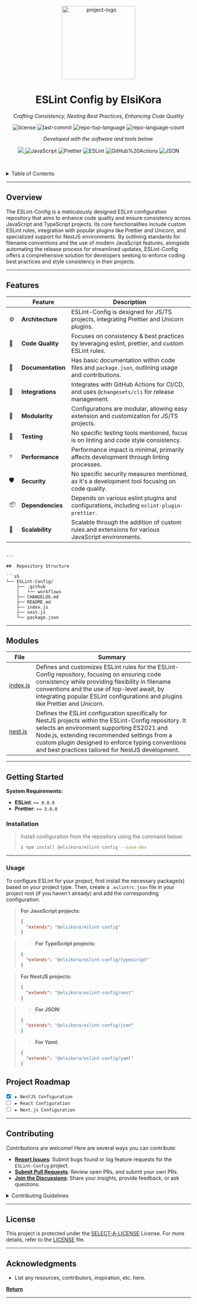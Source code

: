 <p align="center">
  <img src="https://i.ibb.co/G5pys9K/ESLint-logo.png" width="200" alt="project-logo">
</p>
<p align="center">
    <h1 align="center">ESLint Config by ElsiKora</h1>
</p>
<p align="center">
    <em>Crafting Consistency, Nesting Best Practices, Enhancing Code Quality</em>
</p>
<p align="center">
	<img src="https://img.shields.io/github/license/ElsiKora/ESLint-Config?style=flat&logo=opensourceinitiative&logoColor=white&color=0080ff" alt="license">
	<img src="https://img.shields.io/github/last-commit/ElsiKora/ESLint-Config?style=flat&logo=git&logoColor=white&color=0080ff" alt="last-commit">
	<img src="https://img.shields.io/github/languages/top/ElsiKora/ESLint-Config?style=flat&color=0080ff" alt="repo-top-language">
	<img src="https://img.shields.io/github/languages/count/ElsiKora/ESLint-Config?style=flat&color=0080ff" alt="repo-language-count">
<p>
<p align="center">
		<em>Developed with the software and tools below.</em>
</p>
<p align="center">
    <a aria-label="ElsiKora logo" href="https://elsikora.com">
        <img src="https://img.shields.io/badge/MADE%20BY%20ElsiKora-212121.svg?style=for-the-badge">
    </a>
	<img src="https://img.shields.io/badge/JavaScript-F7DF1E.svg?style=for-the-badge&logo=JavaScript&logoColor=black" alt="JavaScript">
	<img src="https://img.shields.io/badge/Prettier-F7B93E.svg?style=for-the-badge&logo=Prettier&logoColor=black" alt="Prettier">
	<img src="https://img.shields.io/badge/ESLint-4B32C3.svg?style=for-the-badge&logo=ESLint&logoColor=white" alt="ESLint">
	<img src="https://img.shields.io/badge/GitHub%20Actions-2088FF.svg?style=for-the-badge&logo=GitHub-Actions&logoColor=white" alt="GitHub%20Actions">
	<img src="https://img.shields.io/badge/JSON-000000.svg?style=for-the-badge&logo=JSON&logoColor=white" alt="JSON">
</p>

<br><!-- TABLE OF CONTENTS -->
<details>
  <summary>Table of Contents</summary><br>

- [ Overview](#-overview)
- [ Features](#-features)
- [ Repository Structure](#-repository-structure)
- [ Modules](#-modules)
- [ Getting Started](#-getting-started)
    - [ Installation](#-installation)
    - [ Usage](#-usage)
    - [ Tests](#-tests)
- [ Project Roadmap](#-project-roadmap)
- [ Contributing](#-contributing)
- [ License](#-license)
- [ Acknowledgments](#-acknowledgments)

</details>
<hr>

## Overview

The ESLint-Config is a meticulously designed ESLint configuration repository that aims to enhance code quality
and ensure consistency across JavaScript and TypeScript projects. Its core functionalities include custom ESLint rules,
integration with popular plugins like Prettier and Unicorn, and specialized support for NestJS environments. By
outlining standards for filename conventions and the use of modern JavaScript features, alongside automating the release
process for streamlined updates, ESLint-Config offers a comprehensive solution for developers seeking to
enforce coding best practices and style consistency in their projects.

---

## Features

|     | Feature           | Description                                                                                       |
|-----|-------------------|---------------------------------------------------------------------------------------------------|
| ⚙️  | **Architecture**  | ESLint-Config is designed for JS/TS projects, integrating Prettier and Unicorn plugins.           |
| 🔩  | **Code Quality**  | Focuses on consistency & best practices by leveraging eslint, prettier, and custom ESLint rules.  |
| 📄  | **Documentation** | Has basic documentation within code files and `package.json`, outlining usage and contributions.  |
| 🔌  | **Integrations**  | Integrates with GitHub Actions for CI/CD, and uses `@changesets/cli` for release management.      |
| 🧩  | **Modularity**    | Configurations are modular, allowing easy extension and customization for JS/TS projects.         |
| 🧪  | **Testing**       | No specific testing tools mentioned, focus is on linting and code style consistency.              |
| ⚡️  | **Performance**   | Performance impact is minimal, primarily affects development through linting processes.           |
| 🛡️ | **Security**      | No specific security measures mentioned, as it's a development tool focusing on code quality.     |
| 📦  | **Dependencies**  | Depends on various eslint plugins and configurations, including `eslint-plugin-prettier`.         |
| 🚀  | **Scalability**   | Scalable through the addition of custom rules and extensions for various JavaScript environments. |

```

---

##  Repository Structure

```sh
└── ESLint-Config/
    ├── .github
    │   └── workflows
    ├── CHANGELOG.md
    ├── README.md
    ├── index.js
    ├── nest.js
    └── package.json
```

---

## Modules

| File                                                                           | Summary                                                                                                                                                                                                                                                                                                        |
|--------------------------------------------------------------------------------|----------------------------------------------------------------------------------------------------------------------------------------------------------------------------------------------------------------------------------------------------------------------------------------------------------------|
| [index.js](https://github.com/ElsiKora/ESLint-Config.git/blob/master/index.js) | Defines and customizes ESLint rules for the ESLint-Config repository, focusing on ensuring code consistency while providing flexibility in filename conventions and the use of top-level await, by integrating popular ESLint configurations and plugins like Prettier and Unicorn.                            |
| [nest.js](https://github.com/ElsiKora/ESLint-Config.git/blob/master/nest.js)   | Defines the ESLint configuration specifically for NestJS projects within the ESLint-Config repository. It selects an environment supporting ES2021 and Node.js, extending recommended settings from a custom plugin designed to enforce typing conventions and best practices tailored for NestJS development. |

---

## Getting Started

**System Requirements:**

* **ESLint**: `>= 8.0.0`
* **Prettier**: `>= 3.0.0`

### Installation

> Install configuration from the repository using the command below:
>
> ```bash
> $ npm install @elsikora/eslint-config --save-dev
> ```

---

### Usage

To configure ESLint for your project, first install the necessary package(s) based on your project type. Then, create
a `.eslintrc.json` file in your project root (if you haven't already) and add the corresponding configuration:

> **For JavaScript projects:**
>
>  ```json
>  {
>    "extends": "@elsikora/eslint-config"
>  }
> ```

> > **For TypeScript projects:**
>
>  ```json
>  {
>    "extends": "@elsikora/eslint-config/typescript"
>  }
> ```

> **For NestJS projects:**
>
>  ```json
>  {
>    "extends": "@elsikora/eslint-config/nest"
>  }
> ```

> > **For JSON:**
>
>  ```json
>  {
>    "extends": "@elsikora/eslint-config/json"
>  }
> 
> ``` 

> > **For Yaml:**
>
>  ```json
>  {
>    "extends": "@elsikora/eslint-config/yaml"
>  }
> ```

## Project Roadmap

- [X] `► NestJS Configuration`
- [ ] `► React Configuration`
- [ ] `► Next.js Configuration`

---

## Contributing

Contributions are welcome! Here are several ways you can contribute:

- **[Report Issues](https://github.com/ElsiKora/ESLint-Config.git/issues)**: Submit bugs found or log feature
  requests for the `ESLint-Config` project.
- **[Submit Pull Requests](https://github.com/ElsiKora/ESLint-Config.git/blob/main/CONTRIBUTING.md)**: Review
  open PRs, and submit your own PRs.
- **[Join the Discussions](https://github.com/ElsiKora/ESLint-Config.git/discussions)**: Share your insights,
  provide feedback, or ask questions.

<details closed>
<summary>Contributing Guidelines</summary>

1. **Fork the Repository**: Start by forking the project repository to your GitHub account.
2. **Clone Locally**: Clone the forked repository to your local machine using a git client.
   ```sh
   git clone https://github.com/ElsiKora/ESLint-Config.git
   ```
3. **Create a New Branch**: Always work on a new branch, giving it a descriptive name.
   ```sh
   git checkout -b new-feature-x
   ```
4. **Make Your Changes**: Develop and test your changes locally.
5. **Commit Your Changes**: Commit with a clear message describing your updates.
   ```sh
   git commit -m 'Implemented new feature x.'
   ```
6. **Push to GitHub**: Push the changes to your forked repository.
   ```sh
   git push origin new-feature-x
   ```
7. **Submit a Pull Request**: Create a PR against the original project repository. Clearly describe the changes and
   their motivations.
8. **Review**: Once your PR is reviewed and approved, it will be merged into the main branch. Congratulations on your
   contribution!

</details>

---

## License

This project is protected under the [SELECT-A-LICENSE](https://choosealicense.com/licenses) License. For more details,
refer to the [LICENSE](https://choosealicense.com/licenses/) file.

---

## Acknowledgments

- List any resources, contributors, inspiration, etc. here.

[**Return**](#-overview)

---
